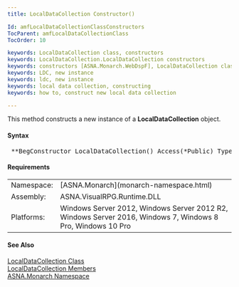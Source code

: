 ```yaml
---
title: LocalDataCollection Constructor()

Id: amfLocalDataCollectionClassConstructors
TocParent: amfLocalDataCollectionClass
TocOrder: 10

keywords: LocalDataCollection class, constructors
keywords: LocalDataCollection.LocalDataCollection constructors
keywords: constructors [ASNA.Monarch.WebDspF], LocalDataCollection class
keywords: LDC, new instance
keywords: ldc, new instance
keywords: local data collection, constructing
keywords: how to, construct new local data collection

---
```


This method constructs a new instance of a **LocalDataCollection** object.
<!-- start -->

#### Syntax
<pre class="prettyprint"> **BegConstructor LocalDataCollection() Access(*Public) Type(LocalDataCollection)**       </pre>

<!-- start -->

#### Requirements
<table class="dttable" cellspacing="0" cellpadding="4" width="60%">
           <colgroup>
            <col width="15%" style="font-weight:bold" />
            <col width="85%" />
          </colgroup>
          <tr>
            <td>Namespace:</td>
            <td>[ASNA.Monarch](monarch-namespace.html) </td>
          </tr>
          <tr>
            <td>Assembly:</td>
            <td>ASNA.VisualRPG.Runtime.DLL</td>
          </tr>
         <tr>
            <td>Platforms:</td>
            <td> Windows Server 2012, Windows Server 2012 R2, Windows Server 2016, Windows 7, Windows 8 Pro, Windows 10 Pro</td>
         </tr>
</table>

<!-- end -->

#### See Also
[ LocalDataCollection Class](local-data-collection-class.html) <br /> [ LocalDataCollection Members](local-data-collection-members.html) <br /> [ASNA.Monarch Namespace](monarch-namespace.html) 
